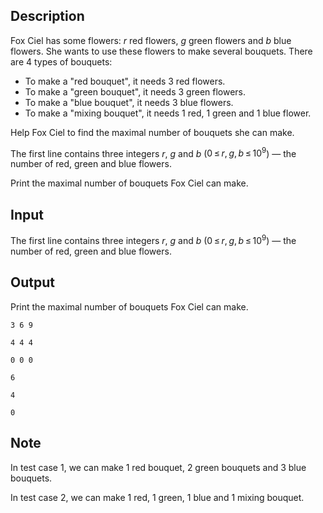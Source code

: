 ## Description

<div><p>Fox Ciel has some flowers: <span class="tex-span"><i>r</i></span> red flowers, <span class="tex-span"><i>g</i></span> green flowers and <span class="tex-span"><i>b</i></span> blue flowers. She wants to use these flowers to make several bouquets. There are 4 types of bouquets:</p><ul> <li> To make a "red bouquet", it needs 3 red flowers. </li><li> To make a "green bouquet", it needs 3 green flowers. </li><li> To make a "blue bouquet", it needs 3 blue flowers. </li><li> To make a "mixing bouquet", it needs 1 red, 1 green and 1 blue flower. </li></ul><p>Help Fox Ciel to find the maximal number of bouquets she can make.</p></div><div class="input-specification"><p>The first line contains three integers <span class="tex-span"><i>r</i></span>, <span class="tex-span"><i>g</i></span> and <span class="tex-span"><i>b</i></span> (<span class="tex-span">0 ≤ <i>r</i>, <i>g</i>, <i>b</i> ≤ 10<sup class="upper-index">9</sup></span>) — the number of red, green and blue flowers.</p></div><div class="output-specification"><p>Print the maximal number of bouquets Fox Ciel can make.</p></div>

## Input

<p>The first line contains three integers <span class="tex-span"><i>r</i></span>, <span class="tex-span"><i>g</i></span> and <span class="tex-span"><i>b</i></span> (<span class="tex-span">0 ≤ <i>r</i>, <i>g</i>, <i>b</i> ≤ 10<sup class="upper-index">9</sup></span>) — the number of red, green and blue flowers.</p>

## Output

<p>Print the maximal number of bouquets Fox Ciel can make.</p>





```input1
3 6 9

```




```input2
4 4 4

```




```input3
0 0 0

```




```output1
6

```




```output2
4

```




```output3
0

```



## Note

<p>In test case 1, we can make 1 red bouquet, 2 green bouquets and 3 blue bouquets.</p><p>In test case 2, we can make 1 red, 1 green, 1 blue and 1 mixing bouquet.</p>
